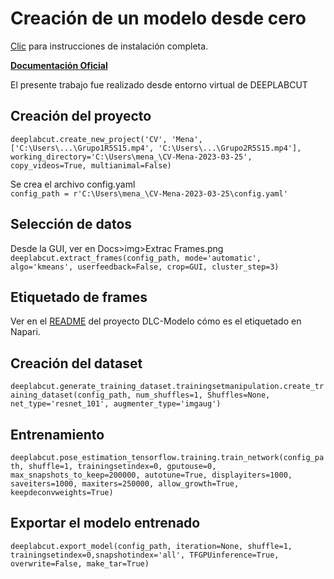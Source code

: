 # Creación de un modelo desde cero

[Clic](https://github.com/MenaVhs/DLC-Modelo) para instrucciones de instalación completa.

**[Documentación Oficial](https://deeplabcut.github.io/DeepLabCut/docs/standardDeepLabCut_UserGuide.html#b-configure-the-project)**

El presente trabajo fue realizado desde entorno virtual de DEEPLABCUT

## Creación del proyecto
```deeplabcut.create_new_project('CV', 'Mena', ['C:\Users\...\Grupo1R5S15.mp4', 'C:\Users\...\Grupo2R5S15.mp4'], working_directory='C:\Users\mena_\CV-Mena-2023-03-25', copy_videos=True, multianimal=False)```
<br>

Se crea el archivo config.yaml <br>
````config_path = r'C:\Users\mena_\CV-Mena-2023-03-25\config.yaml'```` <br>


## Selección de datos
Desde la GUI, ver en Docs>img>Extrac Frames.png
````deeplabcut.extract_frames(config_path, mode='automatic', algo='kmeans', userfeedback=False, crop=GUI, cluster_step=3)````

## Etiquetado de frames
Ver en el [README](https://github.com/MenaVhs/DLC-Modelo) del proyecto DLC-Modelo cómo es el etiquetado en Napari.

## Creación del dataset 
```deeplabcut.generate_training_dataset.trainingsetmanipulation.create_training_dataset(config_path, num_shuffles=1, Shuffles=None, net_type='resnet_101', augmenter_type='imgaug')```

## Entrenamiento
```deeplabcut.pose_estimation_tensorflow.training.train_network(config_path, shuffle=1, trainingsetindex=0, gputouse=0, max_snapshots_to_keep=200000, autotune=True, displayiters=1000, saveiters=1000, maxiters=250000, allow_growth=True, keepdeconvweights=True)```
<!-- Inicio de entrenamiento de iteración 0: 26/03/2023, 2:55 p.m. Hora de fin: 9:01:00 p.m. 
En la iteración 229000; loss: 0.171%; lr: 0.02-->

## Exportar el modelo entrenado
```deeplabcut.export_model(config_path, iteration=None, shuffle=1, trainingsetindex=0,snapshotindex='all', TFGPUinference=True, overwrite=False, make_tar=True)```
